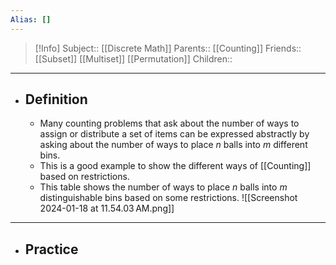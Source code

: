 ```yaml
---
Alias: []
---
```

> [!Info]
> Subject:: [[Discrete Math]]
> Parents:: [[Counting]]
> Friends:: [[Subset]] [[Multiset]] [[Permutation]]
> Children:: 
---
- ## Definition
	- Many counting problems that ask about the number of ways to assign or distribute a set of items can be expressed abstractly by asking about the number of ways to place $n$ balls into $m$ different bins.
	- This is a good example to show the different ways of [[Counting]] based on restrictions.
	- This table shows the number of ways to place $n$ balls into $m$ distinguishable bins based on some restrictions.
	  ![[Screenshot 2024-01-18 at 11.54.03 AM.png]]
---
- ## Practice